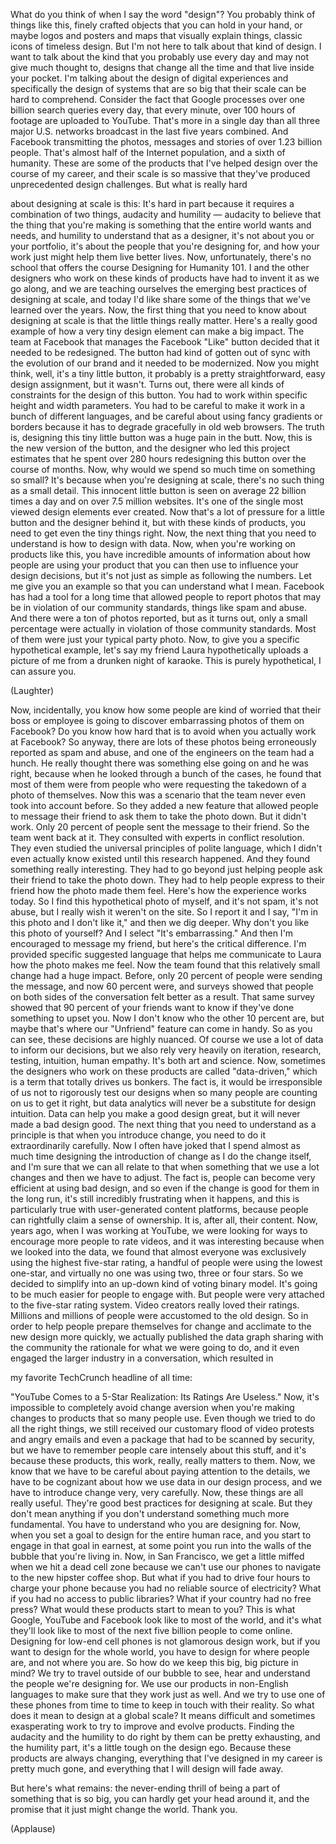 
What do you think of when I say the word &quot;design&quot;?
You probably think of things like this,
finely crafted objects that you can hold in your hand,
or maybe logos and posters and maps
that visually explain things,
classic icons of timeless design.
But I&#39;m not here to talk about that kind of design.
I want to talk about the kind
that you probably use every day
and may not give much thought to,
designs that change all the time
and that live inside your pocket.
I&#39;m talking about the design
of digital experiences
and specifically the design of systems
that are so big that their scale
can be hard to comprehend.
Consider the fact that Google processes
over one billion search queries every day,
that every minute, over 100 hours
of footage are uploaded to YouTube.
That&#39;s more in a single day
than all three major U.S. networks broadcast
in the last five years combined.
And Facebook transmitting the photos,
messages and stories
of over 1.23 billion people.
That&#39;s almost half of the Internet population,
and a sixth of humanity.
These are some of the products
that I&#39;ve helped design over the course of my career,
and their scale is so massive
that they&#39;ve produced unprecedented
design challenges.
But what is really hard

about designing at scale is this:
It&#39;s hard in part because
it requires a combination of two things,
audacity and humility —
audacity to believe that the thing that you&#39;re making
is something that the entire world wants and needs,
and humility to understand that as a designer,
it&#39;s not about you or your portfolio,
it&#39;s about the people that you&#39;re designing for,
and how your work just might help them
live better lives.
Now, unfortunately, there&#39;s no school
that offers the course Designing for Humanity 101.
I and the other designers
who work on these kinds of products
have had to invent it as we go along,
and we are teaching ourselves
the emerging best practices
of designing at scale,
and today I&#39;d like share some of the things
that we&#39;ve learned over the years.
Now, the first thing that you need to know
about designing at scale
is that the little things really matter.
Here&#39;s a really good example of how
a very tiny design element can make a big impact.
The team at Facebook that manages
the Facebook &quot;Like&quot; button
decided that it needed to be redesigned.
The button had kind of gotten out of sync
with the evolution of our brand
and it needed to be modernized.
Now you might think, well, it&#39;s a tiny little button,
it probably is a pretty straightforward,
easy design assignment, but it wasn&#39;t.
Turns out, there were all kinds of constraints
for the design of this button.
You had to work within specific
height and width parameters.
You had to be careful to make it work
in a bunch of different languages,
and be careful about using
fancy gradients or borders
because it has to degrade gracefully
in old web browsers.
The truth is, designing this tiny little button
was a huge pain in the butt.
Now, this is the new version of the button,
and the designer who led this project estimates
that he spent over 280 hours
redesigning this button over the course of months.
Now, why would we spend so much time
on something so small?
It&#39;s because when you&#39;re designing at scale,
there&#39;s no such thing as a small detail.
This innocent little button
is seen on average 22 billion times a day
and on over 7.5 million websites.
It&#39;s one of the single most viewed
design elements ever created.
Now that&#39;s a lot of pressure for a little button
and the designer behind it,
but with these kinds of products,
you need to get even the tiny things right.
Now, the next thing that you need to understand
is how to design with data.
Now, when you&#39;re working on products like this,
you have incredible amounts of information
about how people are using your product
that you can then use to influence
your design decisions,
but it&#39;s not just as simple as following the numbers.
Let me give you an example
so that you can understand what I mean.
Facebook has had a tool for a long time
that allowed people to report photos
that may be in violation of our community standards,
things like spam and abuse.
And there were a ton of photos reported,
but as it turns out,
only a small percentage were actually
in violation of those community standards.
Most of them were just your typical party photo.
Now, to give you a specific hypothetical example,
let&#39;s say my friend Laura hypothetically
uploads a picture of me
from a drunken night of karaoke.
This is purely hypothetical, I can assure you.

(Laughter)

Now, incidentally,
you know how some people are kind of worried
that their boss or employee
is going to discover embarrassing photos of them
on Facebook?
Do you know how hard that is to avoid
when you actually work at Facebook?
So anyway, there are lots of these photos
being erroneously reported as spam and abuse,
and one of the engineers on the team had a hunch.
He really thought there was something else going on
and he was right,
because when he looked
through a bunch of the cases,
he found that most of them
were from people who were requesting
the takedown of a photo of themselves.
Now this was a scenario that the team
never even took into account before.
So they added a new feature
that allowed people to message their friend
to ask them to take the photo down.
But it didn&#39;t work.
Only 20 percent of people
sent the message to their friend.
So the team went back at it.
They consulted with experts in conflict resolution.
They even studied the universal principles
of polite language,
which I didn&#39;t even actually know existed
until this research happened.
And they found something really interesting.
They had to go beyond just helping people
ask their friend to take the photo down.
They had to help people express to their friend
how the photo made them feel.
Here&#39;s how the experience works today.
So I find this hypothetical photo of myself,
and it&#39;s not spam, it&#39;s not abuse,
but I really wish it weren&#39;t on the site.
So I report it and I say,
&quot;I&#39;m in this photo and I don&#39;t like it,&quot;
and then we dig deeper.
Why don&#39;t you like this photo of yourself?
And I select &quot;It&#39;s embarrassing.&quot;
And then I&#39;m encouraged to message my friend,
but here&#39;s the critical difference.
I&#39;m provided specific suggested language
that helps me communicate to Laura
how the photo makes me feel.
Now the team found that this relatively small change
had a huge impact.
Before, only 20 percent of people
were sending the message,
and now 60 percent were,
and surveys showed that people
on both sides of the conversation
felt better as a result.
That same survey showed
that 90 percent of your friends
want to know if they&#39;ve done something to upset you.
Now I don&#39;t know who the other 10 percent are,
but maybe that&#39;s where our &quot;Unfriend&quot; feature
can come in handy.
So as you can see,
these decisions are highly nuanced.
Of course we use a lot of data
to inform our decisions,
but we also rely very heavily on iteration,
research, testing, intuition, human empathy.
It&#39;s both art and science.
Now, sometimes the designers
who work on these products
are called &quot;data-driven,&quot;
which is a term that totally drives us bonkers.
The fact is, it would be irresponsible of us
not to rigorously test our designs
when so many people are counting on us
to get it right,
but data analytics
will never be a substitute for design intuition.
Data can help you make a good design great,
but it will never made a bad design good.
The next thing that you need
to understand as a principle
is that when you introduce change,
you need to do it extraordinarily carefully.
Now I often have joked that
I spend almost as much time
designing the introduction of change
as I do the change itself,
and I&#39;m sure that we can all relate to that
when something that we use a lot changes
and then we have to adjust.
The fact is, people can become
very efficient at using bad design,
and so even if the change is
good for them in the long run,
it&#39;s still incredibly frustrating when it happens,
and this is particularly true
with user-generated content platforms,
because people can rightfully
claim a sense of ownership.
It is, after all, their content.
Now, years ago, when I was working at YouTube,
we were looking for ways to
encourage more people to rate videos,
and it was interesting because
when we looked into the data,
we found that almost everyone was exclusively using
the highest five-star rating,
a handful of people were using
the lowest one-star,
and virtually no one
was using two, three or four stars.
So we decided to simplify
into an up-down kind of voting binary model.
It&#39;s going to be much easier
for people to engage with.
But people were very attached
to the five-star rating system.
Video creators really loved their ratings.
Millions and millions of people
were accustomed to the old design.
So in order to help people
prepare themselves for change
and acclimate to the new design more quickly,
we actually published the data graph
sharing with the community
the rationale for what we were going to do,
and it even engaged the larger industry
in a conversation, which resulted in

my favorite TechCrunch headline of all time:

&quot;YouTube Comes to a 5-Star Realization:
Its Ratings Are Useless.&quot;
Now, it&#39;s impossible to completely avoid
change aversion when you&#39;re making changes
to products that so many people use.
Even though we tried to do all the right things,
we still received our customary flood
of video protests and angry emails
and even a package that had
to be scanned by security,
but we have to remember
people care intensely about this stuff,
and it&#39;s because these products, this work,
really, really matters to them.
Now, we know that we have to be careful
about paying attention to the details,
we have to be cognizant about how we use data
in our design process,
and we have to introduce change
very, very carefully.
Now, these things are all really useful.
They&#39;re good best practices for designing at scale.
But they don&#39;t mean anything
if you don&#39;t understand something
much more fundamental.
You have to understand who you are designing for.
Now, when you set a goal to design
for the entire human race,
and you start to engage in that goal in earnest,
at some point you run into the walls
of the bubble that you&#39;re living in.
Now, in San Francisco, we get a little miffed
when we hit a dead cell zone
because we can&#39;t use our phones to navigate
to the new hipster coffee shop.
But what if you had to drive four hours
to charge your phone
because you had no reliable source of electricity?
What if you had no access to public libraries?
What if your country had no free press?
What would these products start to mean to you?
This is what Google, YouTube and Facebook
look like to most of the world,
and it&#39;s what they&#39;ll look like
to most of the next five billion people
to come online.
Designing for low-end cell phones
is not glamorous design work,
but if you want to design for the whole world,
you have to design for where people are,
and not where you are.
So how do we keep this big, big picture in mind?
We try to travel outside of our bubble to see, hear
and understand the people we&#39;re designing for.
We use our products in non-English languages
to make sure that they work just as well.
And we try to use one of these
phones from time to time
to keep in touch with their reality.
So what does it mean to design at a global scale?
It means difficult and sometimes exasperating work
to try to improve and evolve products.
Finding the audacity and the
humility to do right by them
can be pretty exhausting,
and the humility part,
it&#39;s a little tough on the design ego.
Because these products are always changing,
everything that I&#39;ve designed in my career
is pretty much gone,
and everything that I will design will fade away.

But here&#39;s what remains:
the never-ending thrill
of being a part of something that is so big,
you can hardly get your head around it,
and the promise that it just might change the world.
Thank you.

(Applause)

